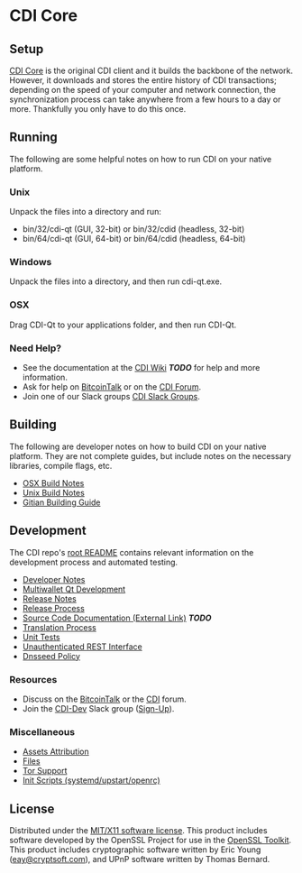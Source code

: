 CDI Core
=====================

Setup
---------------------
[CDI Core](http://cdi.org/wallet) is the original CDI client and it builds the backbone of the network. However, it downloads and stores the entire history of CDI transactions; depending on the speed of your computer and network connection, the synchronization process can take anywhere from a few hours to a day or more. Thankfully you only have to do this once.

Running
---------------------
The following are some helpful notes on how to run CDI on your native platform.

### Unix

Unpack the files into a directory and run:

- bin/32/cdi-qt (GUI, 32-bit) or bin/32/cdid (headless, 32-bit)
- bin/64/cdi-qt (GUI, 64-bit) or bin/64/cdid (headless, 64-bit)

### Windows

Unpack the files into a directory, and then run cdi-qt.exe.

### OSX

Drag CDI-Qt to your applications folder, and then run CDI-Qt.

### Need Help?

* See the documentation at the [CDI Wiki](https://en.bitcoin.it/wiki/Main_Page) ***TODO***
for help and more information.
* Ask for help on [BitcoinTalk](https://bitcointalk.org/index.php?topic=1262920.0) or on the [CDI Forum](http://forum.cdi.org/).
* Join one of our Slack groups [CDI Slack Groups](https://cdi.org/slack-logins/).

Building
---------------------
The following are developer notes on how to build CDI on your native platform. They are not complete guides, but include notes on the necessary libraries, compile flags, etc.

- [OSX Build Notes](build-osx.md)
- [Unix Build Notes](build-unix.md)
- [Gitian Building Guide](gitian-building.md)

Development
---------------------
The CDI repo's [root README](https://github.com/cdiproject/CDI/blob/master/README.md) contains relevant information on the development process and automated testing.

- [Developer Notes](developer-notes.md)
- [Multiwallet Qt Development](multiwallet-qt.md)
- [Release Notes](release-notes.md)
- [Release Process](release-process.md)
- [Source Code Documentation (External Link)](https://dev.visucore.com/bitcoin/doxygen/) ***TODO***
- [Translation Process](translation_process.md)
- [Unit Tests](unit-tests.md)
- [Unauthenticated REST Interface](REST-interface.md)
- [Dnsseed Policy](dnsseed-policy.md)

### Resources

* Discuss on the [BitcoinTalk](https://bitcointalk.org/index.php?topic=1262920.0) or the [CDI](http://forum.cdi.org/) forum.
* Join the [CDI-Dev](https://cdi-dev.slack.com/) Slack group ([Sign-Up](https://cdi-dev.herokuapp.com/)).

### Miscellaneous
- [Assets Attribution](assets-attribution.md)
- [Files](files.md)
- [Tor Support](tor.md)
- [Init Scripts (systemd/upstart/openrc)](init.md)

License
---------------------
Distributed under the [MIT/X11 software license](http://www.opensource.org/licenses/mit-license.php).
This product includes software developed by the OpenSSL Project for use in the [OpenSSL Toolkit](https://www.openssl.org/). This product includes
cryptographic software written by Eric Young ([eay@cryptsoft.com](mailto:eay@cryptsoft.com)), and UPnP software written by Thomas Bernard.
